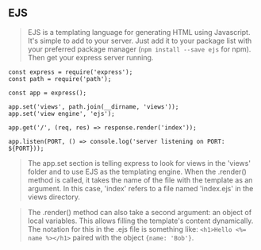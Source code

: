## EJS

> EJS is a templating language for generating HTML using Javascript. It's simple to add to your server. Just add it to your package list with your preferred package manager (`npm install --save ejs` for npm). Then get your express server running.

```
const express = require('express');
const path = require('path');

const app = express();

app.set('views', path.join(__dirname, 'views'));
app.set('view engine', 'ejs');

app.get('/', (req, res) => response.render('index'));

app.listen(PORT, () => console.log('server listening on PORT: ${PORT}));
```

> The app.set section is telling express to look for views in the 'views' folder and to use EJS as the templating engine. When the .render() method is called, it takes the name of the file with the template as an argument. In this case, 'index' refers to a file named 'index.ejs' in the views directory.

> The .render() method can also take a second argument: an object of local variables. This allows filling the template's content dynamically. The notation for this in the .ejs file is something like: `<h1>Hello <%= name %></h1>` paired with the object `{name: 'Bob'}`.

